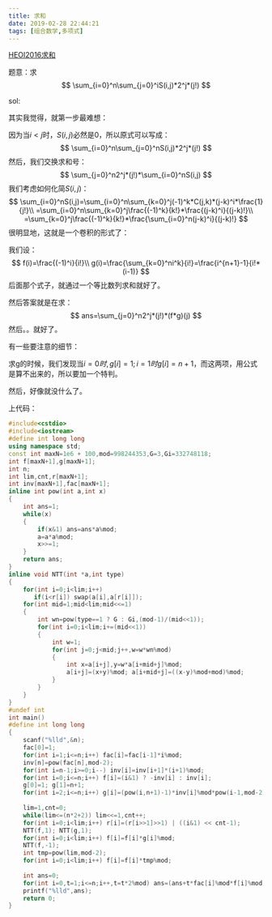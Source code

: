 ```yaml
---
title: 求和
date: 2019-02-28 22:44:21
tags: [组合数学,多项式]
---
```


[HEOI2016求和](https://www.luogu.org/problemnew/show/P4091)

题意：求
$$
\sum_{i=0}^n\sum_{j=0}^iS(i,j)*2^j*(j!)
$$
<!--more-->

sol:

其实我觉得，就第一步最难想：

因为当$i<j$时，$S(i,j)$必然是0，所以原式可以写成：
$$
\sum_{i=0}^n\sum_{j=0}^nS(i,j)*2^j*(j!)
$$
然后，我们交换求和号：
$$
\sum_{j=0}^n2^j*(j!)*\sum_{i=0}^nS(i,j)
$$
我们考虑如何化简$S(i,j)$：
$$
\sum_{i=0}^nS(i,j)=\sum_{i=0}^n\sum_{k=0}^j(-1)^k*C(j,k)*(j-k)^i*\frac{1}{j!}\\
=\sum_{i=0}^n\sum_{k=0}^j\frac{(-1)^k}{k!}*\frac{(j-k)^i}{(j-k)!}\\
=\sum_{k=0}^j\frac{(-1)^k}{k!}*\frac{\sum_{i=0}^n(j-k)^i}{(j-k)!}
$$
很明显地，这就是一个卷积的形式了：

我们设：
$$
f(i)=\frac{(-1)^i}{i!}\\
g(i)=\frac{\sum_{k=0}^ni^k}{i!}=\frac{i^{n+1}-1}{i!*(i-1)}
$$
后面那个式子，就通过一个等比数列求和就好了。

然后答案就是在求：
$$
ans=\sum_{j=0}^n2^j*(j!)*(f*g)(j)
$$
然后。。就好了。

有一些要注意的细节：

求g的时候，我们发现当$i=0时,g[i]=1;i=1时g[i]=n+1$，而这两项，用公式是算不出来的，所以要加一个特判。

然后，好像就没什么了。

上代码：

```c++
#include<cstdio>
#include<iostream>
#define int long long
using namespace std;
const int maxN=1e6 + 100,mod=998244353,G=3,Gi=332748118;
int f[maxN+1],g[maxN+1];
int n;
int lim,cnt,r[maxN+1];
int inv[maxN+1],fac[maxN+1];
inline int pow(int a,int x)
{
    int ans=1;
    while(x)
    {
        if(x&1) ans=ans*a%mod;
        a=a*a%mod;
        x>>=1;
    }
    return ans;
}
inline void NTT(int *a,int type)
{
    for(int i=0;i<lim;i++)
       if(i<r[i]) swap(a[i],a[r[i]]);
    for(int mid=1;mid<lim;mid<<=1)
    {
        int wn=pow(type==1 ? G : Gi,(mod-1)/(mid<<1));
        for(int i=0;i<lim;i+=(mid<<1))
        {
            int w=1;
            for(int j=0;j<mid;j++,w=w*wn%mod)
            {
                int x=a[i+j],y=w*a[i+mid+j]%mod;
                a[i+j]=(x+y)%mod; a[i+mid+j]=((x-y)%mod+mod)%mod;
            }
        }
    }
}
#undef int
int main()
#define int long long
{
    scanf("%lld",&n);
    fac[0]=1;
    for(int i=1;i<=n;i++) fac[i]=fac[i-1]*i%mod;
    inv[n]=pow(fac[n],mod-2);
    for(int i=n-1;i>=0;i--) inv[i]=inv[i+1]*(i+1)%mod;
    for(int i=0;i<=n;i++) f[i]=(i&1) ? -inv[i] : inv[i];
    g[0]=1; g[1]=n+1;
    for(int i=2;i<=n;i++) g[i]=(pow(i,n+1)-1)*inv[i]%mod*pow(i-1,mod-2)%mod;
    
    lim=1,cnt=0;
    while(lim<=(n*2+2)) lim<<=1,cnt++;
    for(int i=0;i<lim;i++) r[i]=(r[i>>1]>>1) | ((i&1) << cnt-1);
    NTT(f,1); NTT(g,1);
    for(int i=0;i<lim;i++) f[i]=f[i]*g[i]%mod;
    NTT(f,-1);
    int tmp=pow(lim,mod-2);
    for(int i=0;i<lim;i++) f[i]=f[i]*tmp%mod;
    
    int ans=0;
    for(int i=0,t=1;i<=n;i++,t=t*2%mod) ans=(ans+t*fac[i]%mod*f[i]%mod)%mod;
    printf("%lld",ans); 
    return 0;
}
```


